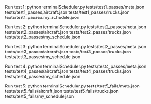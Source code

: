 Run test 1:
python terminalScheduler.py tests/test1_passes/meta.json tests/test1_passes/aircraft.json tests/test1_passes/trucks.json tests/test1_passes/my_schedule.json

Run test 2:
python terminalScheduler.py tests/test2_passes/meta.json tests/test2_passes/aircraft.json tests/test2_passes/trucks.json tests/test2_passes/my_schedule.json

Run test 3:
python terminalScheduler.py tests/test3_passes/meta.json tests/test3_passes/aircraft.json tests/test3_passes/trucks.json tests/test3_passes/my_schedule.json

Run test 4:
python terminalScheduler.py tests/test4_passes/meta.json tests/test4_passes/aircraft.json tests/test4_passes/trucks.json tests/test4_passes/my_schedule.json

Run test 5:
python terminalScheduler.py tests/test5_fails/meta.json tests/test5_fails/aircraft.json tests/test5_fails/trucks.json tests/test5_fails/my_schedule.json